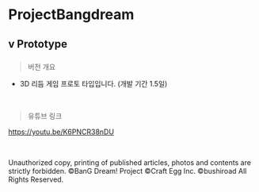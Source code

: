 # ProjectBangdream

## v Prototype

#####

> 버전 개요
* 3D 리듬 게임 프로토 타입입니다. (개발 기간 1.5일)

&nbsp;
> 유튜브 링크

https://youtu.be/K6PNCR38nDU

&nbsp;

Unauthorized copy, printing of published articles, photos and contents are strictly forbidden.
©BanG Dream! Project ©Craft Egg Inc. ©bushiroad All Rights Reserved.